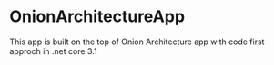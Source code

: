 # OnionArchitectureApp
This app is built on the top of Onion Architecture app with code first approch in .net core 3.1
